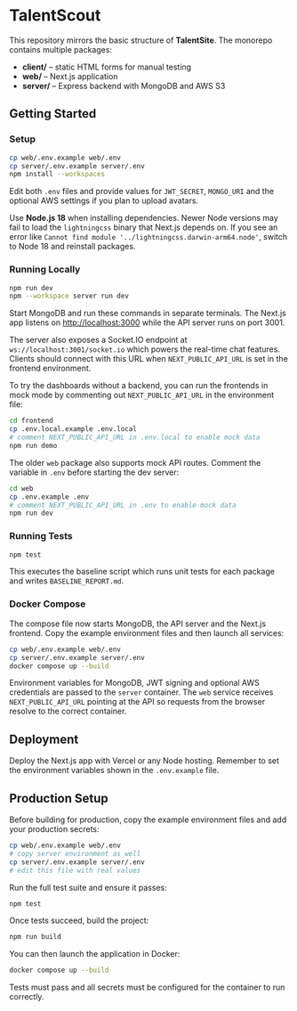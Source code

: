 # TalentScout

This repository mirrors the basic structure of **TalentSite**. The monorepo contains multiple packages:

- **client/** – static HTML forms for manual testing
- **web/** – Next.js application
- **server/** – Express backend with MongoDB and AWS S3

## Getting Started

### Setup

```bash
cp web/.env.example web/.env
cp server/.env.example server/.env
npm install --workspaces
```

Edit both `.env` files and provide values for `JWT_SECRET`, `MONGO_URI` and
the optional AWS settings if you plan to upload avatars.

Use **Node.js 18** when installing dependencies. Newer Node versions may fail to
load the `lightningcss` binary that Next.js depends on.
If you see an error like `Cannot find module '../lightningcss.darwin-arm64.node'`,
switch to Node 18 and reinstall packages.

### Running Locally

```bash
npm run dev
npm --workspace server run dev
```

Start MongoDB and run these commands in separate terminals. The Next.js app
listens on <http://localhost:3000> while the API server runs on port 3001.

The server also exposes a Socket.IO endpoint at `ws://localhost:3001/socket.io` which powers the real-time chat features. Clients should connect with this URL when `NEXT_PUBLIC_API_URL` is set in the frontend environment.



To try the dashboards without a backend, you can run the frontends in mock mode by commenting out `NEXT_PUBLIC_API_URL` in the environment file:

```bash
cd frontend
cp .env.local.example .env.local
# comment NEXT_PUBLIC_API_URL in .env.local to enable mock data
npm run demo
```

The older `web` package also supports mock API routes. Comment the variable in `.env` before starting the dev server:

```bash
cd web
cp .env.example .env
# comment NEXT_PUBLIC_API_URL in .env to enable mock data
npm run dev
```

### Running Tests

```bash
npm test
```

This executes the baseline script which runs unit tests for each package and writes `BASELINE_REPORT.md`.

### Docker Compose
The compose file now starts MongoDB, the API server and the Next.js frontend.
Copy the example environment files and then launch all services:

```bash
cp web/.env.example web/.env
cp server/.env.example server/.env
docker compose up --build
```

Environment variables for MongoDB, JWT signing and optional AWS credentials are
passed to the `server` container. The `web` service receives
`NEXT_PUBLIC_API_URL` pointing at the API so requests from the browser resolve
to the correct container.

## Deployment

Deploy the Next.js app with Vercel or any Node hosting. Remember to set the environment variables shown in the `.env.example` file.

## Production Setup

Before building for production, copy the example environment files and add your
production secrets:

```bash
cp web/.env.example web/.env
# copy server environment as well
cp server/.env.example server/.env
# edit this file with real values
```

Run the full test suite and ensure it passes:

```bash
npm test
```

Once tests succeed, build the project:

```bash
npm run build
```

You can then launch the application in Docker:

```bash
docker compose up --build
```

Tests must pass and all secrets must be configured for the container to run
correctly.
